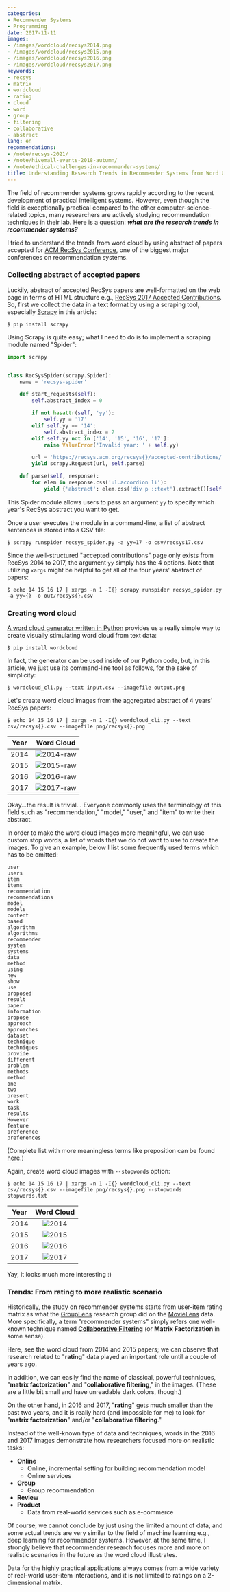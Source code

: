 ```yaml
---
categories:
- Recommender Systems
- Programming
date: 2017-11-11
images:
- /images/wordcloud/recsys2014.png
- /images/wordcloud/recsys2015.png
- /images/wordcloud/recsys2016.png
- /images/wordcloud/recsys2017.png
keywords:
- recsys
- matrix
- wordcloud
- rating
- cloud
- word
- group
- filtering
- collaborative
- abstract
lang: en
recommendations:
- /note/recsys-2021/
- /note/hivemall-events-2018-autumn/
- /note/ethical-challenges-in-recommender-systems/
title: Understanding Research Trends in Recommender Systems from Word Cloud
---
```


The field of recommender systems grows rapidly according to the recent development of practical intelligent systems. However, even though the field is exceptionally practical compared to the other computer-science-related topics, many researchers are actively studying recommendation techniques in their lab. Here is a question: ***what are the research trends in recommender systems?***

I tried to understand the trends from word cloud by using abstract of papers accepted for [ACM RecSys Conference](https://recsys.acm.org/), one of the biggest major conferences on recommendation systems.

### Collecting abstract of accepted papers

Luckily, abstract of accepted RecSys papers are well-formatted on the web page in terms of HTML structure e.g., [RecSys 2017 Accepted Contributions](https://recsys.acm.org/recsys17/accepted-contributions/). So, first we collect the data in a text format by using a scraping tool, especially [Scrapy](https://scrapy.org/) in this article:

```
$ pip install scrapy
```

Using Scrapy is quite easy; what I need to do is to implement a scraping module named "Spider":

```py
import scrapy


class RecSysSpider(scrapy.Spider):
    name = 'recsys-spider'

    def start_requests(self):
        self.abstract_index = 0

        if not hasattr(self, 'yy'):
            self.yy = '17'
        elif self.yy == '14':
            self.abstract_index = 2
        elif self.yy not in ['14', '15', '16', '17']:
            raise ValueError('Invalid year: ' + self.yy)

        url = 'https://recsys.acm.org/recsys{}/accepted-contributions/'.format(self.yy)
        yield scrapy.Request(url, self.parse)

    def parse(self, response):
        for elem in response.css('ul.accordion li'):
            yield {'abstract': elem.css('div p ::text').extract()[self.abstract_index].strip()}
```

This Spider module allows users to pass an argument `yy` to specify which year's RecSys abstract you want to get.

Once a user executes the module in a command-line, a list of abstract sentences is stored into a CSV file:

```
$ scrapy runspider recsys_spider.py -a yy=17 -o csv/recsys17.csv
```

Since the well-structured "accepted contributions" page only exists from RecSys 2014 to 2017, the argument `yy` simply has the 4 options. Note that utilizing `xargs` might be helpful to get all of the four years' abstract of papers:

```
$ echo 14 15 16 17 | xargs -n 1 -I{} scrapy runspider recsys_spider.py -a yy={} -o out/recsys{}.csv
```

### Creating word cloud

[A word cloud generator written in Python](https://github.com/amueller/word_cloud) provides us a really simple way to create visually stimulating word cloud from text data:

```
$ pip install wordcloud
```

In fact, the generator can be used inside of our Python code, but, in this article, we just use its command-line tool as follows, for the sake of simplicity:

```
$ wordcloud_cli.py --text input.csv --imagefile output.png
```

Let's create word cloud images from the aggregated abstract of 4 years' RecSys papers:

```
$ echo 14 15 16 17 | xargs -n 1 -I{} wordcloud_cli.py --text csv/recsys{}.csv --imagefile png/recsys{}.png
```

| Year | Word Cloud |
|:--:|:--:|
|2014 |![2014-raw](/images/wordcloud/recsys2014-raw.png)|
|2015|![2015-raw](/images/wordcloud/recsys2015-raw.png)|
|2016|![2016-raw](/images/wordcloud/recsys2016-raw.png)|
|2017|![2017-raw](/images/wordcloud/recsys2017-raw.png)|

Okay...the result is trivial... Everyone commonly uses the terminology of this field such as "recommendation," "model," "user," and "item" to write their abstract.

In order to make the word cloud images more meaningful, we can use custom stop words, a list of words that we do not want to use to create the images. To give an example, below I list some frequently used terms which has to be omitted:

```
user
users
item
items
recommendation
recommendations
model
models
content
based
algorithm
algorithms
recommender
system
systems
data
method
using
new
show
use
proposed
result
paper
information
propose
approach
approaches
dataset
technique
techniques
provide
different
problem
methods
method
one
two
present
work
task
results
However
feature
preference
preferences
```

(Complete list with more meaningless terms like preposition can be found [here](https://github.com/takuti-sandbox/tmp/blob/12b2c4c1c1f60de05e78bb60fc8d84d99cf16385/python/recsys-word-cloud/stopwords.txt).)

Again, create word cloud images with `--stopwords` option:

```
$ echo 14 15 16 17 | xargs -n 1 -I{} wordcloud_cli.py --text csv/recsys{}.csv --imagefile png/recsys{}.png --stopwords stopwords.txt
```

| Year | Word Cloud |
|:--:|:--:|
|2014 |![2014](/images/wordcloud/recsys2014.png)|
|2015|![2015](/images/wordcloud/recsys2015.png)|
|2016|![2016](/images/wordcloud/recsys2016.png)|
|2017|![2017](/images/wordcloud/recsys2017.png)|

Yay, it looks much more interesting :)

### Trends: From rating to more realistic scenario

Historically, the study on recommender systems starts from user-item rating matrix as what the [GroupLens](https://movielens.org/) research group did on the [MovieLens](https://movielens.org/) data. More specifically, a term "recommender systems" simply refers one well-known technique named **[Collaborative Filtering](https://en.wikipedia.org/wiki/Collaborative_filtering)** (or **Matrix Factorization** in some sense).

Here, see the word cloud from 2014 and 2015 papers; we can observe that research related to "**rating**" data played an important role until a couple of years ago.

In addition, we can easily find the name of classical, powerful techniques, "**matrix factorization**" and "**collaborative filtering**," in the images. (These are a little bit small and have unreadable dark colors, though.)

On the other hand, in 2016 and 2017, "**rating**" gets much smaller than the past two years, and it is really hard (and impossible for me) to look for "**matrix factorization**" and/or "**collaborative filtering**."

Instead of the well-known type of data and techniques, words in the 2016 and 2017 images demonstrate how researchers focused more on realistic tasks:

- **Online**
  - Online, incremental setting for building recommendation model
  - Online services
- **Group**
  - Group recommendation
- **Review**
- **Product**
  - Data from real-world services such as e-commerce

Of course, we cannot conclude by just using the limited amount of data, and some actual trends are very similar to the field of machine learning e.g., deep learning for recommender systems. However, at the same time, I strongly believe that recommender research focuses more and more on realistic scenarios in the future as the word cloud illustrates.

Data for the highly practical applications always comes from a wide variety of real-world user-item interactions, and it is not limited to ratings on a 2-dimensional matrix.
